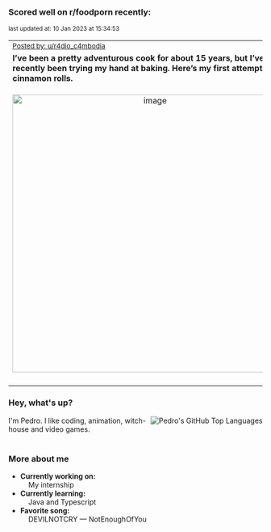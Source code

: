 ### Scored well on r/foodporn recently:

<p align="left"><sub>last updated at: 10 Jan 2023 at 15:34:53</sub></p>

|   |
| --- |
| <sub>[Posted by: u/r4dio_c4mbodia][source]</sub> |
| **I’ve been a pretty adventurous cook for about 15 years, but I’ve recently been trying my hand at baking. Here’s my first attempt at cinnamon rolls.** | 
|<p align="center"> <img alt="image" src="https://i.redd.it/dmktph8oe3ba1.jpg" width="550" /> </p>|
|   |

### Hey, what's up?
<img align="right" alt="Pedro's GitHub Top Languages" src="https://github-readme-stats.vercel.app/api/top-langs/?username=PedrosUsername&exclude_repo=HW2&layout=compact" />

I'm Pedro. I like coding, animation, witch-house and video games.<br><br>

### More about me
- **Currently working on:**  
&nbsp;&nbsp;&nbsp;&nbsp;My internship
- **Currently learning:**  
&nbsp;&nbsp;&nbsp;&nbsp;Java and Typescript
- **Favorite song:**  
&nbsp;&nbsp;&nbsp;&nbsp;DEVILNOTCRY — NotEnoughOfYou<br><br>

  



  
  
  
[linkedin]: https://linkedin.com/in/pedro-h-r-gomes-8a487b14a/
[gmail]: mailto:pilique11@gmail.com
[source]: https://reddit.com/r/FoodPorn/comments/107k01f/ive_been_a_pretty_adventurous_cook_for_about_15/
[redditAPI]: https://www.reddit.com/dev/api/